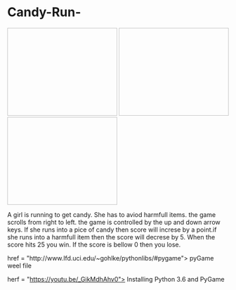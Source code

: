 # Candy-Run-
<img scr = "https://github.com/hwhite8021/Candy-Run-/blob/master/Capture1.PNG" width = "250" height = "200" >
<img scr = "https://github.com/hwhite8021/Candy-Run-/blob/master/Capture2.PNG" width = "250" height = "200" >
<img scr = "https://github.com/hwhite8021/Candy-Run-/blob/master/Capture4.PNG" width = "250" height = "200" >
<p> A girl is running to get candy. She has to aviod harmfull items. the game scrolls from right to left. the game is controlled by the up and down arrow keys. If she runs into a pice of candy then score will increse by a point.if she runs into a harmfull item then the score will decrese by 5. When the score hits 25 you win. If the score is bellow 0 then you lose.</p>
<a> href = "http://www.lfd.uci.edu/~gohlke/pythonlibs/#pygame"> pyGame weel file </a>

<a> herf = "https://youtu.be/_GikMdhAhv0"> Installing Python 3.6 and PyGame </a>

